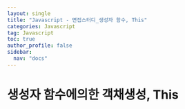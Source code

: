 ```yaml
---
layout: single
title: "Javascript - 면접스터디_생성자 함수, This"
categories: Javascript
tag: Javascript
toc: true
author_profile: false
sidebar:
  nav: "docs"
---
```

# 생성자 함수에의한 객채생성, This

##
###

##
##